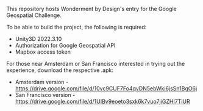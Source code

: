 This repository hosts Wonderment by Design's entry for the Google Geospatial Challenge.

To be able to build the project, the following is required:
- Unity3D 2022.3.10
- Authorization for Google Geospatial API
- Mapbox access token

For those near Amsterdam or San Francisco interested in trying out the experience, download the respective .apk:
- Amsterdam version - https://drive.google.com/file/d/10vc9CUF7Fo4qvDN5ebWki6jsSn1BgO6j
- San Francisco version - https://drive.google.com/file/d/1UIBv9eoeto3sxk6k7vuo7jiGZHI7TiUR
